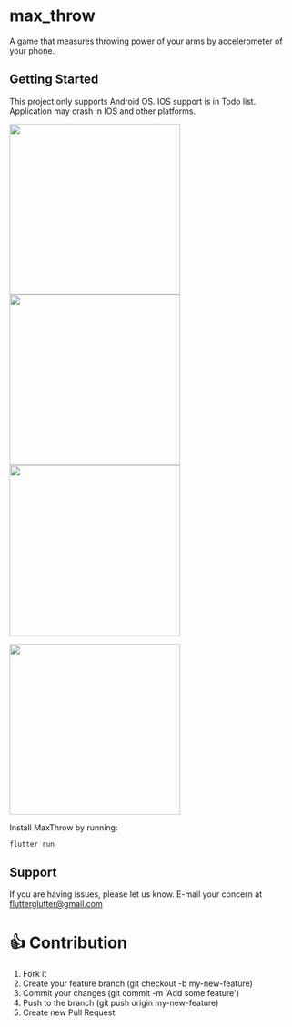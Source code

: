 # max_throw

A game that measures throwing power of your arms by accelerometer of your phone.

## Getting Started

This project only supports Android OS.
IOS support is in Todo list.
Application may crash in IOS and other platforms.


<p>
    <img src="https://github.com/anirudhsharma392/max_throw/blob/master/screenshots/Screenshot_2020-03-28-09-55-03-486_gsoc.max_throw.jpg" width="300"/>
    <img src="https://github.com/anirudhsharma392/max_throw/blob/master/screenshots/Screenshot_2020-03-28-09-54-49-172_gsoc.max_throw.jpg" width="300"/>
    <img src="https://github.com/anirudhsharma392/max_throw/blob/master/screenshots/Screenshot_2020-03-28-09-54-40-283_gsoc.max_throw.jpg" width="300"/>

</p>

<p>
    <img src="https://raw.githubusercontent.com/anirudhsharma392/max_throw/master/screenshots/maxThrow.gif" width="300"/>

</p>




Install MaxThrow by running:

```dart
flutter run 
```

## Support

If you are having issues, please let us know.
E-mail your concern at flutterglutter@gmail.com


# 👍 Contribution
1. Fork it
2. Create your feature branch (git checkout -b my-new-feature)
3. Commit your changes (git commit -m 'Add some feature')
4. Push to the branch (git push origin my-new-feature)
5. Create new Pull Request
